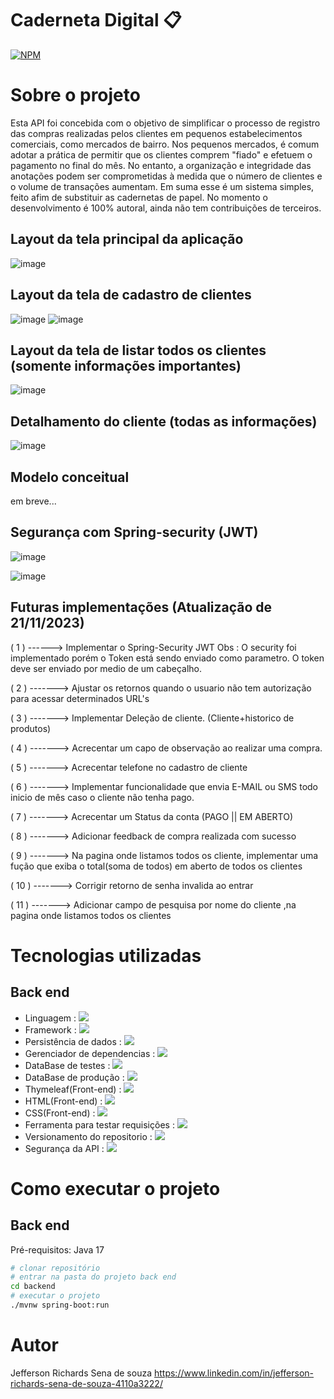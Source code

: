 # Caderneta Digital 📋
[![NPM](https://img.shields.io/npm/l/react)](https://github.com/im2back/Voll.med/blob/main/LICENSE)  
# Sobre o projeto
Esta API foi concebida com o objetivo de simplificar o processo de registro das compras realizadas pelos clientes em pequenos estabelecimentos comerciais, como mercados de bairro. Nos pequenos mercados, é comum adotar a prática de permitir que os clientes comprem "fiado" e efetuem o pagamento no final do mês. No entanto, a organização e integridade das anotações podem ser comprometidas à medida que o número de clientes e o volume de transações aumentam. Em suma esse é um sistema simples, feito afim de substituir as cadernetas de papel. No momento o desenvolvimento é 100% autoral, ainda não tem contribuições de terceiros.

## Layout da tela  principal da aplicação
![image](https://github.com/im2back/desafio-pessoal-mercearia/assets/117541466/a2787568-4c06-4f34-b840-90f9611f3660)

## Layout da tela de cadastro de clientes
![image](https://github.com/im2back/desafio-pessoal-mercearia/assets/117541466/2f9a9687-4347-475a-9ec0-480edb43c375)
![image](https://github.com/im2back/desafio-pessoal-mercearia/assets/117541466/78b413a5-18cc-46ca-9d2a-d5ed88653e76)


## Layout da tela de listar todos os clientes (somente informações importantes)
![image](https://github.com/im2back/desafio-pessoal-mercearia/assets/117541466/b7266516-f1ca-4b4a-b9df-4c794cd53347)
<br>
## Detalhamento do cliente (todas as informações)
![image](https://github.com/im2back/desafio-pessoal-mercearia/assets/117541466/50f18fd6-c19c-446e-ad6d-0219d5d513a3)

## Modelo conceitual
em breve...

## Segurança com Spring-security (JWT)
![image](https://github.com/im2back/desafio-pessoal-mercearia/assets/117541466/0e561a26-74c9-4981-99bd-19e577f0bcf4)

![image](https://github.com/im2back/desafio-pessoal-mercearia/assets/117541466/81176b92-603c-4edf-8f33-b3df059c5d4e)

## Futuras implementações (Atualização de 21/11/2023)


( 1 ) ------> Implementar o Spring-Security JWT
Obs : O security foi implementado porém o Token está sendo enviado como parametro. O token deve ser enviado por medio de um cabeçalho.


( 2 ) -------> Ajustar os retornos quando o  usuario não tem autorização para acessar determinados URL's


( 3 ) -------> Implementar Deleção de cliente. (Cliente+historico de produtos)


( 4 ) -------> Acrecentar um capo de observação ao realizar uma compra.


( 5 ) -------> Acrecentar telefone no cadastro de cliente


( 6 ) -------> Implementar funcionalidade que envia E-MAIL ou SMS todo inicio de mês caso o cliente não tenha pago.


( 7 ) -------> Acrecentar um Status da conta (PAGO || EM ABERTO)


( 8 ) -------> Adicionar feedback de compra realizada com sucesso
 

( 9 ) -------> Na pagina onde listamos todos os cliente, implementar uma fução que exiba o total(soma de todos) em aberto de todos os clientes


( 10 ) -------> Corrigir retorno de senha invalida ao entrar


( 11 ) -------> Adicionar campo de pesquisa por nome do cliente ,na pagina onde listamos todos os clientes

# Tecnologias utilizadas
## Back end
- Linguagem : <a href="" target="_blank"><img loading="lazy" src="https://img.shields.io/badge/Java-blue.svg?style=flat&logo=coffeescript&logoColor=white" target="_blank"></a> <br>
- Framework : <a href="" target="_blank"><img loading="lazy" src="https://img.shields.io/badge/SpringBoot-white.svg?style=flat&logo=springboot&logoColor=green" target="_blank"></a> <br>
- Persistência de dados : <a href="" target="_blank"><img loading="lazy" src="https://img.shields.io/badge/JPA-Hibernate-darkgreen.svg?style=flat&logo=hibernate&logoColor=white" target="_blank"></a> <br>
- Gerenciador de dependencias : <a href="" target="_blank"><img loading="lazy" src="https://img.shields.io/badge/Maven-white.svg?style=flat&logo=apachemaven&logoColor=darkgreen" target="_blank"></a> <br>
- DataBase de testes : <a href="" target="_blank"><img loading="lazy" src="https://img.shields.io/badge/H2-DataBase-darkblue.svg?style=flat&logo=h2&logoColor=blue" target="_blank"></a> <br>
- DataBase de produção : <a href="" target="_blank"><img loading="lazy" src="https://img.shields.io/badge/MySQL-blue.svg?style=flat&logo=mysql&logoColor=white" target="_blank"></a>
- Thymeleaf(Front-end) : <a href="" target="_blank"><img loading="lazy" src="https://img.shields.io/badge/Thymeleaf-white.svg?style=flat&logo=Thymeleaf&logoColor=red" target="_blank"></a> <br>
- HTML(Front-end) : <a href="" target="_blank"><img loading="lazy" src="https://img.shields.io/badge/HTML-white.svg?style=flat&logo=HTML5&logoColor=red" target="_blank"></a> <br>
- CSS(Front-end) : <a href="" target="_blank"><img loading="lazy" src="https://img.shields.io/badge/css-white.svg?style=flat&logo=css3&logoColor=darkblue" target="_blank"></a> <br>
- Ferramenta para testar requisições : <a href="" target="_blank"><img loading="lazy" src="https://img.shields.io/badge/PostMan-white.svg?style=flat&logo=postman&logoColor=red" target="_blank"></a> <br>
- Versionamento do repositorio : <a href="" target="_blank"><img loading="lazy" src="https://img.shields.io/badge/GitHub-white.svg?style=flat&logo=github&logoColor=black" target="_blank"></a> <br>
- Segurança da API : <a href="" target="_blank"><img loading="lazy" src="https://img.shields.io/badge/SpringSecurity-white.svg?style=flat&logo=springsecurity&logoColor=green" target="_blank"></a>




# Como executar o projeto

## Back end
Pré-requisitos: Java 17

```bash
# clonar repositório
# entrar na pasta do projeto back end
cd backend
# executar o projeto
./mvnw spring-boot:run
```

# Autor

Jefferson Richards Sena de souza
https://www.linkedin.com/in/jefferson-richards-sena-de-souza-4110a3222/
